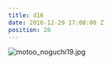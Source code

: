 ```yaml
---
title: d16
date: 2016-12-29 17:08:00 Z
position: 28
---
```


![motoo_noguchi19.jpg](/uploads/motoo_noguchi19.jpg)